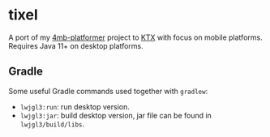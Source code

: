 # tixel

A port of my [4mb-platformer](https://github.com/kraxarn/4mb-platformer) project to [KTX](https://libktx.github.io/)
with focus on mobile platforms. Requires Java 11+ on desktop platforms.

## Gradle

Some useful Gradle commands used together with `gradlew`:

- `lwjgl3:run`: run desktop version.
- `lwjgl3:jar`: build desktop version, jar file can be found in `lwjgl3/build/libs`.
